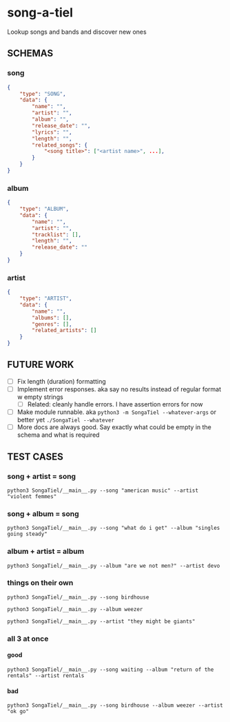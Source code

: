 # song-a-tiel
Lookup songs and bands and discover new ones


## SCHEMAS
### song
```JSON
{
    "type": "SONG",
    "data": {
        "name": "",
        "artist": "",
        "album": "",
        "release_date": "",
        "lyrics": "",
        "length": "",
        "related_songs": {
            "<song title>": ["<artist name>", ...],
        }
    }
}
```
### album
```JSON
{
    "type": "ALBUM",
    "data": {
        "name": "",
        "artist": "",
        "tracklist": [],
        "length": "",
        "release_date": ""
    }
}
```
### artist
```JSON
{
    "type": "ARTIST",
    "data": {
        "name": "",
        "albums": [],
        "genres": [],
        "related_artists": []
    }
}
```

## FUTURE WORK
- [ ] Fix length (duration) formatting
- [ ] Implement error responses. aka say no results instead of regular format w empty strings
    - [ ] Related: cleanly handle errors. I have assertion errors for now
- [ ] Make module runnable. aka `python3 -m SongaTiel --whatever-args` or better yet `./SongaTiel --whatever`
- [ ] More docs are always good. Say exactly what could be empty in the schema and what is required

## TEST CASES
### song + artist = song
`python3 SongaTiel/__main__.py --song "american music" --artist "violent femmes"`
### song + album = song
`python3 SongaTiel/__main__.py --song "what do i get" --album "singles going steady"`
### album + artist = album
`python3 SongaTiel/__main__.py --album "are we not men?" --artist devo`
### things on their own
`python3 SongaTiel/__main__.py --song birdhouse`

`python3 SongaTiel/__main__.py --album weezer`

`python3 SongaTiel/__main__.py --artist "they might be giants"`
### all 3 at once
#### good
`python3 SongaTiel/__main__.py --song waiting --album "return of the rentals" --artist rentals`
#### bad
`python3 SongaTiel/__main__.py --song birdhouse --album weezer --artist "ok go"`

